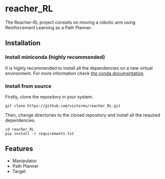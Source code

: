 # reacher_RL
The Reacher-RL project consists on moving a robotic arm using Reinforcement Learning as a Path Planner.

## Installation

### Install miniconda (highly recommended)
It is highly recommended to install all the dependencies on a new virtual environment. For more information check [the conda documentation](https://conda.io/projects/conda/en/latest/user-guide/tasks/manage-environments.html).

### Install from source
Firstly, clone the repository in your system.
```
git clone https://github.com/vistormu/reacher_RL.git
```

Then, change directories to the cloned repository and install all the required dependencies.
```
cd reacher_RL
pip install -r requirements.txt
```

## Features

- Manipulator
- Path Planner
- Target
